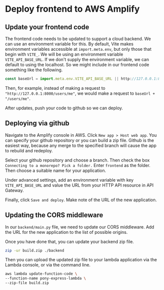# Deploy frontend to AWS Amplify

## Update your frontend code

The frontend code needs to be updated to support a cloud backend. We can use an
environment variable for this. By default, Vite makes environment variables accessible at
`import.meta.env`, but only those that begin with `VITE_`. We will be using an environment
variable `VITE_API_BASE_URL`. If we don't supply the environment variable, we can default
to using the localhost. So we might include in our frontend code something like the
following.

```javascript
const baseUrl = import.meta.env.VITE_API_BASE_URL || http://127.0.0.1:8000;
```

Then, for example, instead of making a request to `"http://127.0.0.1:8000/users/me"`, we
would make a request to `baseUrl + "/users/me"`.

After updates, push your code to github so we can deploy.

## Deploying via github

Navigate to the Amplify console in AWS. Click `New app > Host web app`. You can specify
your github repository or you can build a zip file. Github is the easiest way, because any
merge to the specified branch will cause the app to rebuild and redeploy.

Select your github repository and choose a branch. Then check the box `Connecting to a
monorepo? Pick a folder.` Enter `frontend` as the folder. Then choose a suitable name for
your application.

Under advanced settings, add an environment variable with key `VITE_API_BASE_URL` and
value the URL from your HTTP API resource in API Gateway.

Finally, click `Save and deploy`. Make note of the URL of the new application.

## Updating the CORS middleware

In our `backend/main.py` file, we need to update our CORS middleware. Add the URL for the
new application to the list of possible origins.

Once you have done that, you can update your backend zip file.

```bash
zip -ur build.zip ./backend
```

Then you can upload the updated zip file to your lambda application via the Lambda
console, or via the command line.

```bash
aws lambda update-function-code \
--function-name pony-express-lambda \
--zip-file build.zip
```

